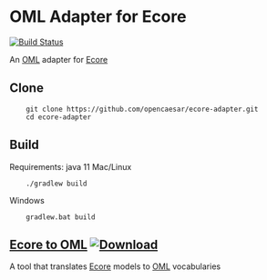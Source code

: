 # OML Adapter for Ecore

[![Build Status](https://travis-ci.org/opencaesar/ecore-adapter.svg?branch=master)](https://travis-ci.org/opencaesar/ecore-adapter)

An [OML](https://opencaesar.github.io/oml-spec) adapter for [Ecore](https://www.eclipse.org/modeling/emf/)

## Clone
```
    git clone https://github.com/opencaesar/ecore-adapter.git
    cd ecore-adapter
```
      
## Build
Requirements: java 11
Mac/Linux
```
    ./gradlew build
```
Windows
```
    gradlew.bat build
```

## [Ecore to OML](ecore2oml/README.md) [ ![Download](https://api.bintray.com/packages/opencaesar/ecore-adapter/ecore2oml/images/download.svg) ](https://bintray.com/opencaesar/ecore-adapter/ecore2oml/_latestVersion)

A tool that translates [Ecore](https://www.eclipse.org/modeling/emf/) models to [OML](https://opencaesar.github.io/oml-spec) vocabularies